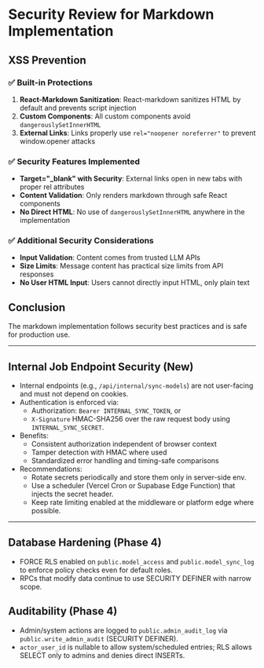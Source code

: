# Security Review for Markdown Implementation

## XSS Prevention

### ✅ Built-in Protections

1. **React-Markdown Sanitization**: React-markdown sanitizes HTML by default and prevents script injection
2. **Custom Components**: All custom components avoid `dangerouslySetInnerHTML`
3. **External Links**: Links properly use `rel="noopener noreferrer"` to prevent window.opener attacks

### ✅ Security Features Implemented

- **Target="\_blank" with Security**: External links open in new tabs with proper rel attributes
- **Content Validation**: Only renders markdown through safe React components
- **No Direct HTML**: No use of `dangerouslySetInnerHTML` anywhere in the implementation

### ✅ Additional Security Considerations

- **Input Validation**: Content comes from trusted LLM APIs
- **Size Limits**: Message content has practical size limits from API responses
- **No User HTML Input**: Users cannot directly input HTML, only plain text

## Conclusion

The markdown implementation follows security best practices and is safe for production use.

---

## Internal Job Endpoint Security (New)

- Internal endpoints (e.g., `/api/internal/sync-models`) are not user-facing and must not depend on cookies.
- Authentication is enforced via:
  - Authorization: `Bearer INTERNAL_SYNC_TOKEN`, or
  - `X-Signature` HMAC-SHA256 over the raw request body using `INTERNAL_SYNC_SECRET`.
- Benefits:
  - Consistent authorization independent of browser context
  - Tamper detection with HMAC where used
  - Standardized error handling and timing-safe comparisons
- Recommendations:
  - Rotate secrets periodically and store them only in server-side env.
  - Use a scheduler (Vercel Cron or Supabase Edge Function) that injects the secret header.
  - Keep rate limiting enabled at the middleware or platform edge where possible.

---

## Database Hardening (Phase 4)

- FORCE RLS enabled on `public.model_access` and `public.model_sync_log` to enforce policy checks even for default roles.
- RPCs that modify data continue to use SECURITY DEFINER with narrow scope.

## Auditability (Phase 4)

- Admin/system actions are logged to `public.admin_audit_log` via `public.write_admin_audit` (SECURITY DEFINER).
- `actor_user_id` is nullable to allow system/scheduled entries; RLS allows SELECT only to admins and denies direct INSERTs.
